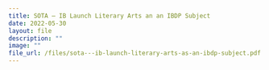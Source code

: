 ```yaml
---
title: SOTA – IB Launch Literary Arts an an IBDP Subject
date: 2022-05-30
layout: file
description: ""
image: ""
file_url: /files/sota---ib-launch-literary-arts-as-an-ibdp-subject.pdf
---
```

